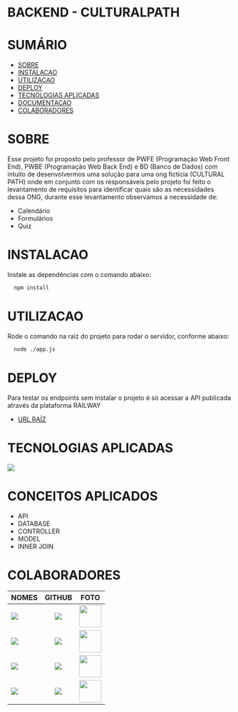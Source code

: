 ﻿# BACKEND - CULTURALPATH

<div>   
<h1>SUMÁRIO</h1>

- [SOBRE](#sobre)
- [INSTALACAO](#instalacao)
- [UTILIZACAO](#utilizacao)
- [DEPLOY](#deploy)
- [TECNOLOGIAS APLICADAS](#tecnologias-aplicadas)
- [DOCUMENTACAO](#documentacao)
- [COLABORADORES](#colaboradores)

</div>

<h1>SOBRE</h1>

Esse projeto foi proposto pelo professor de PWFE (Programação Web Front End), PWBE (Programação Web Back End) e BD (Banco de Dados) com intuito de desenvolvermos uma solução para uma ong ficticia (CULTURAL PATH) onde em conjunto com os responsáveis pelo projeto foi feito o levantamento de requisitos para identificar quais são as necessidades dessa ONG, durante esse levantamento observamos a necessidade de: 

- Calendário
- Formulários
- Quiz

# INSTALACAO

Instale as dependências com o comando abaixo:

```bash
  npm install
```
# UTILIZACAO

Rode o comando na raiz do projeto para rodar o servidor, conforme abaixo:

```bash
  node ./app.js
```

# DEPLOY

Para testar os endpoints sem instalar o projeto é só acessar a API publicada através da plataforma RAILWAY
- [URL RAÍZ](https://api-culturalpath.up.railway.app/v1/cultural-path/)


<h1>TECNOLOGIAS APLICADAS</h1>
       <a href="https://skillicons.dev">
      <img src="https://skillicons.dev/icons?i=vscode,nodejs,github,git,prisma,express,mysql,azure,postman&theme=dark" />
    </a>
    
<h1>CONCEITOS APLICADOS</h1>   
<div>

- API
- DATABASE
- CONTROLLER
- MODEL
- INNER JOIN



</div>
   <h1>COLABORADORES</h1>

| NOMES                                                                                                                                                                                      |                                                     GITHUB                                                      |                                       FOTO                                       |
| :----------------------------------------------------------------------------------------------------------------------------------------------------------------------------------------- | :-------------------------------------------------------------------------------------------------------------: | :------------------------------------------------------------------------------: |
| <a href="https://github.com/Cotilen"><img src="https://img.shields.io/badge/DESENVOLVEDOR-CLEITON%20CRUZ-informational?style=for-the-badge&logo=appveyorlabelColor=FF00FF"></a>      | <a href="https://github.com/Cotilen"><img src="https://skillicons.dev/icons?i=github&theme=dark"/></a> | <img src="https://avatars.githubusercontent.com/u/109962577?v=4" height="50"></a> |
| <a href="https://github.com/Kaue-code30"><img src="https://img.shields.io/badge/DESENVOLVEDOR-KAUE%20LIMA%20-informational?style=for-the-badge&logo=appveyorlabelColor=FF00FF"></a>      | <a href="https://github.com/Kaue-code30"><img src="https://skillicons.dev/icons?i=github&theme=dark"/></a> | <img src="https://avatars.githubusercontent.com/u/109984995?v=4" height="50"></a> |
| <a href="https://github.com/VINICIUSNUNES137"><img src="https://img.shields.io/badge/DESENVOLVEDOR-VINICIUS%20NUNES-informational?style=for-the-badge&logo=appveyorlabelColor=FF00FF"></a> | <a href="https://github.com/VINICIUSNUNES137"><img src="https://skillicons.dev/icons?i=github&theme=dark"/></a> | <img src="https://avatars.githubusercontent.com/u/90266473?v=4" height="50"></a> |
| <a href="https://github.com/Ma7hs"><img src="https://img.shields.io/badge/DESENVOLVEDOR-MATHEUS%20SIQUEIRA%20-informational?style=for-the-badge&logo=appveyorlabelColor=FF00FF"></a>      | <a href="https://github.com/Ma7hs"><img src="https://skillicons.dev/icons?i=github&theme=dark"/></a> | <img src="https://avatars.githubusercontent.com/u/87048682?v=4" height="50"></a> |
